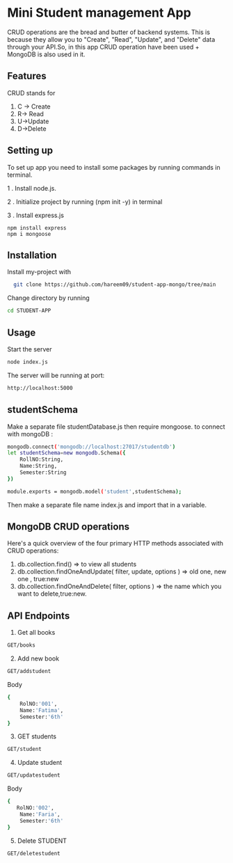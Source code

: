 
# Mini Student management App
CRUD operations are the bread and butter of backend systems. This is because they allow you to "Create", "Read", "Update", and "Delete" data through your API.So, in this app CRUD operation have been used + MongoDB is also used in it.


## Features
CRUD stands for

1. C -> Create
2. R-> Read
3. U->Update
4. D->Delete


## Setting up
To set up  app you need to install some packages by running commands in terminal.

1 . Install node.js.

2 . Initialize project by running (npm init -y) in terminal

3 . Install express.js
          
    npm install express
    npm i mongoose

## Installation

Install my-project with 

```bash
  git clone https://github.com/hareem09/student-app-mongo/tree/main
```
Change directory by running

```bash
cd STUDENT-APP
```
    
## Usage
Start the server
```bash
node index.js
```
The server will be running at port:
```bash
http://localhost:5000
```


## studentSchema
Make a separate file studentDatabase.js then require mongoose.
to connect with mongoDB :
```bash
mongodb.connect('mongodb://localhost:27017/studentdb')
let studentSchema=new mongodb.Schema({
    RollNO:String,
    Name:String,
    Semester:String
})

module.exports = mongodb.model('student',studentSchema);
```
Then make a separate file name index.js and import that in a variable.
## MongoDB CRUD operations 
Here's a quick overview of the four primary HTTP methods associated with CRUD operations:

1. db.collection.find() => to view all students
2. db.collection.findOneAndUpdate( filter, update, options ) => old one, new one , true:new  
3. db.collection.findOneAndDelete( filter, options ) => the name which you want to delete,true:new.

## API Endpoints
1. Get all books
```bash
GET/books
```
2. Add new book 
```bash
GET/addstudent
```
Body
```bash
{
    RolNO:'001',
    Name:'Fatima',
    Semester:'6th'
}
```
3. GET students
```bash
GET/student
```
4. Update student
```bash
GET/updatestudent
```
Body
```bash
{
   RolNO:'002',
    Name:'Faria',
    Semester:'6th'
}
```
5. Delete STUDENT
```bash
GET/deletestudent
```